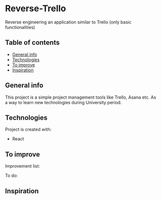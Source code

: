 # Reverse-Trello
Reverse engineering an application similar to Trello (only basic functionalities)

## Table of contents
* [General info](#general-info)
* [Technologies](#technologies)
* [To improve](#to-improve)
* [Inspiration](#inspiration)


## General info
This project is a simple project management tools like Trello, Asana etc. As a way to learn new technologies during University period.
	
## Technologies
Project is created with:
* React
 
## To improve
Improvement list:

To do:


## Inspiration



